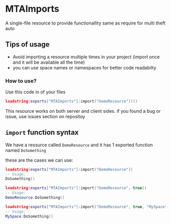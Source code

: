 # MTAImports
A single-file resource to provide functionallity same as require for multi theft auto

## Tips of usage
+ Avoid importing a resource multiple times in your project (import once and it will be available all the time)
+ you can use space names or namespaces for better code readabilty


### How to use?
Use this code in of your files
```lua
loadstring(exports["MTAImports"]:import("DemoResource"))()
```

This resource works on both server and client sides.
if you found a bug or issue, use issues section on repositoy

## `import` function syntax
We have a reosurce called `DemoResource` and it has 1 exported function named `DoSomething`

these are the cases we can use:
```lua
loadstring(exports["MTAImports"]:import("DemoResource"))
-- Usage:
DoSomething()
```

```lua
loadstring(exports["MTAImports"]:import("DemoResource", true))
-- Usage:
DemoResource.DoSomething()
```

```lua
loadstring(exports["MTAImports"]:import("DemoResource", true, "MySpace"))
-- Usage:
MySpace.DoSomething()
```

